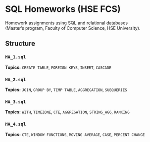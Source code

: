 # SQL Homeworks (HSE FCS)

Homework assignments using SQL and relational databases  
(Master’s program, Faculty of Computer Science, HSE University).

## Structure
### `HA_1.sql`
**Topics:** `CREATE TABLE`, `FOREIGN KEYS`, `INSERT`, `CASCADE`  

### `HA_2.sql`
**Topics:** `JOIN`, `GROUP BY`, `TEMP TABLE`, `AGGREGATION`, `SUBQUERIES`  

### `HA_3.sql`
**Topics:** `WITH`, `TIMEZONE`, `CTE`, `AGGREGATION`, `STRING_AGG`, `RANKING`  

### `HA_4.sql`
**Topics:** `CTE`, `WINDOW FUNCTIONS`, `MOVING AVERAGE`, `CASE`, `PERCENT CHANGE`  

